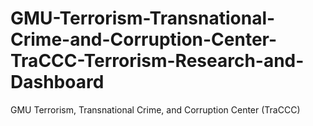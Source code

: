 # GMU-Terrorism-Transnational-Crime-and-Corruption-Center-TraCCC-Terrorism-Research-and-Dashboard
GMU Terrorism, Transnational Crime, and Corruption Center (TraCCC)
